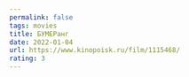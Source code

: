 ```yaml
---
permalink: false
tags: movies
title: БУМЕРанг
date: 2022-01-04
url: https://www.kinopoisk.ru/film/1115468/
rating: 3
---
```

